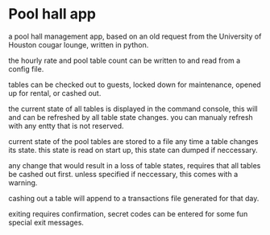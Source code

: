 # Pool hall app

a pool hall management app, based on an old request from the University of Houston cougar lounge, written in python.


the hourly rate and pool table count can be written to and read from a config file.

tables can be checked out to guests, locked down for maintenance, opened up for rental, or cashed out.

the current state of all tables is displayed in the command console, this will and can be refreshed by all table state changes.
you can manualy refresh with any entty that is not reserved.

current state of the pool tables are stored to a file any time a table changes its state. this state is read on start up,
this state can dumped if neccessary.

any change that would result in a loss of table states, requires that all tables be cashed out first. 
unless specified if neccessary, this comes with a warning.

cashing out a table will append to a transactions file generated for that day.

exiting requires confirmation, secret codes can be entered for some fun special exit messages.
